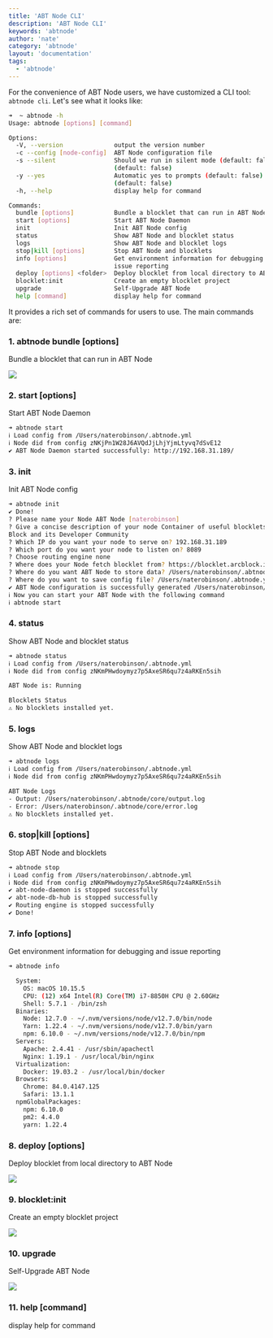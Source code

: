 ```yaml
---
title: 'ABT Node CLI'
description: 'ABT Node CLI'
keywords: 'abtnode'
author: 'nate'
category: 'abtnode'
layout: 'documentation'
tags:
  - 'abtnode'
---
```


For the convenience of ABT Node users, we have customized a CLI tool: `abtnode cli`. Let's see what it looks like:

```bash
➜  ~ abtnode -h
Usage: abtnode [options] [command]

Options:
  -V, --version              output the version number
  -c --config [node-config]  ABT Node configuration file
  -s --silent                Should we run in silent mode (default: false)
                             (default: false)
  -y --yes                   Automatic yes to prompts (default: false)
                             (default: false)
  -h, --help                 display help for command

Commands:
  bundle [options]           Bundle a blocklet that can run in ABT Node
  start [options]            Start ABT Node Daemon
  init                       Init ABT Node config
  status                     Show ABT Node and blocklet status
  logs                       Show ABT Node and blocklet logs
  stop|kill [options]        Stop ABT Node and blocklets
  info [options]             Get environment information for debugging and
                             issue reporting
  deploy [options] <folder>  Deploy blocklet from local directory to ABT Node
  blocklet:init              Create an empty blocklet project
  upgrade                    Self-Upgrade ABT Node
  help [command]             display help for command
```

It provides a rich set of commands for users to use. The main commands are:

### 1. abtnode bundle [options]

Bundle a blocklet that can run in ABT Node

![](./images/abtnode-cli-2.png)

### 2. start [options]

Start ABT Node Daemon

```bash
➜ abtnode start
ℹ Load config from /Users/naterobinson/.abtnode.yml
ℹ Node did from config zNKjPn1W28J6AVQdJjLhjYjmLtyvq7dSvE12
✔ ABT Node Daemon started successfully: http://192.168.31.189/
```

### 3. init

Init ABT Node config

```bash
➜ abtnode init
✔ Done!
? Please name your Node ABT Node [naterobinson]
? Give a concise description of your node Container of useful blocklets from Arc
Block and its Developer Community
? Which IP do you want your node to serve on? 192.168.31.189
? Which port do you want your node to listen on? 8089
? Choose routing engine none
? Where does your Node fetch blocklet from? https://blocklet.arcblock.io
? Where do you want ABT Node to store data? /Users/naterobinson/.abtnode
? Where do you want to save config file? /Users/naterobinson/.abtnode.yml
✔ ABT Node configuration is successfully generated /Users/naterobinson/.abtnode.yml
ℹ Now you can start your ABT Node with the following command
ℹ abtnode start
```

### 4. status

Show ABT Node and blocklet status

```bash
➜ abtnode status
ℹ Load config from /Users/naterobinson/.abtnode.yml
ℹ Node did from config zNKmPHwdoymyz7p5AxeSR6qu7z4aRKEn5sih

ABT Node is: Running

Blocklets Status
⚠ No blocklets installed yet.
```

### 5. logs

Show ABT Node and blocklet logs

```bash
➜ abtnode logs
ℹ Load config from /Users/naterobinson/.abtnode.yml
ℹ Node did from config zNKmPHwdoymyz7p5AxeSR6qu7z4aRKEn5sih

ABT Node Logs
- Output: /Users/naterobinson/.abtnode/core/output.log
- Error: /Users/naterobinson/.abtnode/core/error.log
⚠ No blocklets installed yet.
```

### 6. stop|kill [options]

Stop ABT Node and blocklets

```bash
➜ abtnode stop
ℹ Load config from /Users/naterobinson/.abtnode.yml
ℹ Node did from config zNKmPHwdoymyz7p5AxeSR6qu7z4aRKEn5sih
✔ abt-node-daemon is stopped successfully
✔ abt-node-db-hub is stopped successfully
✔ Routing engine is stopped successfully
✔ Done!
```

### 7. info [options]

Get environment information for debugging and issue reporting

```bash
➜ abtnode info

  System:
    OS: macOS 10.15.5
    CPU: (12) x64 Intel(R) Core(TM) i7-8850H CPU @ 2.60GHz
    Shell: 5.7.1 - /bin/zsh
  Binaries:
    Node: 12.7.0 - ~/.nvm/versions/node/v12.7.0/bin/node
    Yarn: 1.22.4 - ~/.nvm/versions/node/v12.7.0/bin/yarn
    npm: 6.10.0 - ~/.nvm/versions/node/v12.7.0/bin/npm
  Servers:
    Apache: 2.4.41 - /usr/sbin/apachectl
    Nginx: 1.19.1 - /usr/local/bin/nginx
  Virtualization:
    Docker: 19.03.2 - /usr/local/bin/docker
  Browsers:
    Chrome: 84.0.4147.125
    Safari: 13.1.1
  npmGlobalPackages:
    npm: 6.10.0
    pm2: 4.4.0
    yarn: 1.22.4
```

### 8. deploy [options] <folder>

Deploy blocklet from local directory to ABT Node

![](./images/abtnode-cli-3.png)

### 9. blocklet:init

Create an empty blocklet project

![](./images/abtnode-cli-4.png)

### 10. upgrade

Self-Upgrade ABT Node

![](./images/abtnode-cli-5.png)

### 11. help [command]

display help for command
